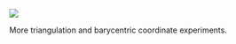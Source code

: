 ![](https://db-feed.s3.amazonaws.com/legacy/gif-2021-07-04_16-26-19-1625430508.gif)

More triangulation and barycentric coordinate experiments. 
